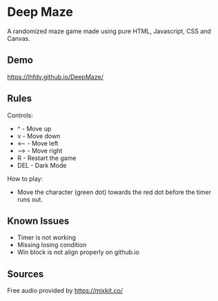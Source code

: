 # Deep Maze
 
A randomized maze game made using pure HTML, Javascript, CSS and Canvas.

## Demo

https://lhfdv.github.io/DeepMaze/

## Rules

Controls:
* ^  -  Move up
* v  -  Move down
* <--  -  Move left
* -->  -  Move right
* R  -  Restart the game
* DEL - Dark Mode

How to play:

* Move the character (green dot) towards the red dot before the timer runs out.

## Known Issues

* Timer is not working
* Missing losing condition
* Win block is not align properly on github.io

## Sources

Free audio provided by https://mixkit.co/
